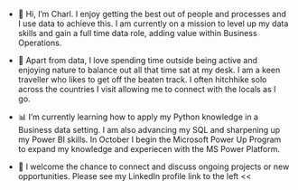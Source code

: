 - 👋 Hi, I’m Charl. I enjoy getting the best out of people and processes and I use data to achieve this. I am currently on a mission to level up my data skills and gain a full time data role, adding value within Business Operations.
  
- 🌼 Apart from data, I love spending time outside being active and enjoying nature to balance out all that time sat at my desk. I am a keen traveller who likes to get off the beaten track. I often hitchhike solo across the countries I visit allowing me to connect with the locals as I go.
  
- 📊 I’m currently learning how to apply my Python knowledge in a Business data setting. I am also advancing my SQL and sharpening up my Power BI skills. In October I begin the Microsoft Power Up Program to expand my knowledge and experiecen with the MS Power Platform.

- 📧 I welcome the chance to connect and discuss ongoing projects or new opportunities. Please see my LinkedIn profile link to the left <<

<!---
cj-github89/cj-github89 is a ✨ special ✨ repository because its `README.md` (this file) appears on your GitHub profile.
You can click the Preview link to take a look at your changes.
--->
